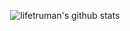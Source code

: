 
<div align="center">

![lifetruman's github stats](https://github-readme-stats.vercel.app/api?username=lifetruman&show_icons=true)
</div>
